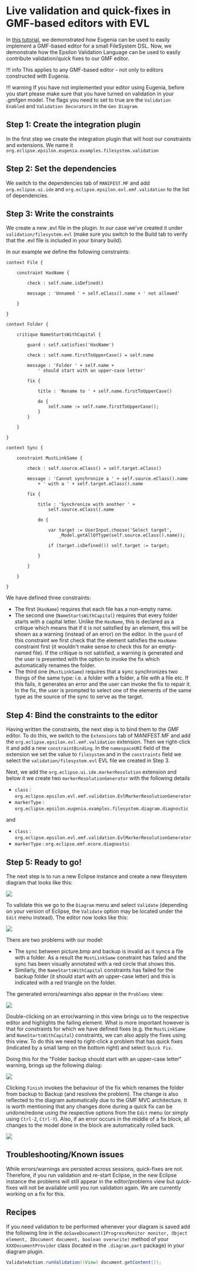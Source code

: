 # Live validation and quick-fixes in GMF-based editors with EVL
In [this tutorial](../../eugenia/index.md), we demonstrated how Eugenia can be used to easily implement a GMF-based editor for a small FileSystem DSL. Now, we demonstrate how the Epsilon Validation Language can be used to easily contribute validation/quick fixes to our GMF editor. 

!!! info 
    This applies to any GMF-based editor - not only to editors constructed with Eugenia.

!!! warning
	If you have not implemented your editor using Eugenia, before you start please make sure that you have turned on validation in your .gmfgen model. The flags you need to set to true are the `Validation Enabled` and `Validation Decorators` in the `Gen Diagram`.

## Step 1: Create the integration plugin
In the first step we create the integration plugin that will host our constraints and extensions. We name it `org.eclipse.epsilon.eugenia.examples.filesystem.validation`

## Step 2: Set the dependencies
We switch to the dependencies tab of `MANIFEST.MF` and add `org.eclipse.ui.ide` and `org.eclipse.epsilon.evl.emf.validation` to the list of dependencies.

## Step 3: Write the constraints
We create a new .evl file in the plugin. In our case we've created it under `validation/filesystem.evl` (make sure you switch to the Build tab to verify that the .evl file is included in your binary build).

In our example we define the following constraints:

```evl
context File {

	constraint HasName {

		check : self.name.isDefined()

		message : 'Unnamed ' + self.eClass().name + ' not allowed'

	}

}

context Folder {

	critique NameStartsWithCapital {

		guard : self.satisfies('HasName')

		check : self.name.firstToUpperCase() = self.name

		message : 'Folder ' + self.name +
			' should start with an upper-case letter'

		fix {

			title : 'Rename to ' + self.name.firstToUpperCase()

			do {
				self.name := self.name.firstToUpperCase();
			}
		}

	}

}

context Sync {

	constraint MustLinkSame {

		check : self.source.eClass() = self.target.eClass()

		message : 'Cannot synchronize a ' + self.source.eClass().name
			+ ' with a ' + self.target.eClass().name

		fix {

			title : 'Synchronize with another ' +
				self.source.eClass().name

			do {

				var target := UserInput.choose('Select target',
					_Model.getAllOfType(self.source.eClass().name));

				if (target.isDefined()) self.target := target;

			}

		}

	}

}
```

We have defined three constraints:

* The first (`HasName`) requires that each file has a non-empty name.
* The second one (`NameStartsWithCapital`) requires that every folder starts with a capital letter. Unlike the `HasName`, this is declared as a critique which means that if it is not satisfied by an element, this will be shown as a warning (instead of an error) on the editor. In the `guard` of this constraint we first check that the element satisfies the `HasName` constraint first (it wouldn't make sense to check this for an empty-named file). If the critique is not satisfied, a warning is generated and the user is presented with the option to invoke the fix which automatically renames the folder.
* The third one (`MustLinkSame`) requires that a sync synchronizes two things of the same type: i.e. a folder with a folder, a file with a file etc. If this fails, it generates an error and the user can invoke the fix to repair it. In the fix, the user is prompted to select one of the elements of the same type as the source of the sync to serve as the target.

## Step 4: Bind the constraints to the editor
Having written the constraints, the next step is to bind them to the GMF editor. To do this, we switch to the `Extensions` tab of MANIFEST.MF and add the `org.eclipse.epsilon.evl.emf.validation` extension. Then we right-click it and add a new `constraintBinding`. In the `namespaceURI` field of the extension we set the value to `filesystem` and in the `constraints` field we select the `validation/filesystem.evl` EVL file we created in Step 3.

Next, we add the `org.eclipse.ui.ide.markerResolution` extension and below it we create two `markerResolutionGenerator` with the following details

* `class` : `org.eclipse.epsilon.evl.emf.validation.EvlMarkerResolutionGenerator`
* `markerType` : `org.eclipse.epsilon.eugenia.examples.filesystem.diagram.diagnostic`

and

* `class` : `org.eclipse.epsilon.evl.emf.validation.EvlMarkerResolutionGenerator`
* `markerType` : `org.eclipse.emf.ecore.diagnostic`

## Step 5: Ready to go!
The next step is to run a new Eclipse instance and create a new filesystem diagram that looks like this:

![](Filesystemwitherrors.png)

To validate this we go to the `Diagram` menu and select `Validate` (depending on your version of Eclipse, the `Validate` option may be located under the `Edit` menu instead). The editor now looks like this:

![](Filesystemwitherrorshighlighted.png)

There are two problems with our model:

* The sync between picture.bmp and backup is invalid as it syncs a file with a folder. As a result the `MustLinkSame` constraint has failed and the sync has been visually annotated with a red circle that shows this.
* Similarly, the `NameStartsWithCapital` constraints has failed for the backup folder (it should start with an upper-case letter) and this is indicated with a red triangle on the folder.

The generated errors/warnings also appear in the `Problems` view:

![](Problemsview.png)

Double-clicking on an error/warning in this view brings us to the respective editor and highlights the failing element. What is more important however is that for constraints for which we have defined fixes (e.g. the `MustLinkSame` and `NameStartsWithCapital`) constraints, we can also apply the fixes using this view. To do this we need to right-click a problem that has quick fixes (indicated by a small lamp on the bottom right) and select `Quick Fix`.

Doing this for the "Folder backup should start with an upper-case letter" warning, brings up the following dialog:

![](Quickfix.png)

Clicking `Finish` invokes the behaviour of the fix which renames the folder from backup to Backup (and resolves the problem). The change is also reflected to the diagram automatically due to the GMF MVC architecture. It is worth mentioning that any changes done during a quick fix can be undone/redone using the respective options from the `Edit` menu (or simply using `Ctrl-Z`, `Ctrl-Y`). Also, if an error occurs in the middle of a fix block, all changes to the model done in the block are automatically rolled back.

![](Afterquickfix.png)

## Troubleshooting/Known issues
While errors/warnings are persisted across sessions, quick-fixes are not. Therefore, if you run validation and re-start Eclipse, in the new Eclipse instance the problems will still appear in the editor/problems view but quick-fixes will not be available until you run validation again. We are currently working on a fix for this.

## Recipes
If you need validation to be performed whenever your diagram is saved add the following line in the `doSaveDocument(IProgressMonitor monitor, Object element, IDocument document, boolean overwrite)` method of your `XXXDocumentProvider` class (located in the `.diagram.part` package) in your diagram plugin.

```java
ValidateAction.runValidation((View) document.getContent());
```
